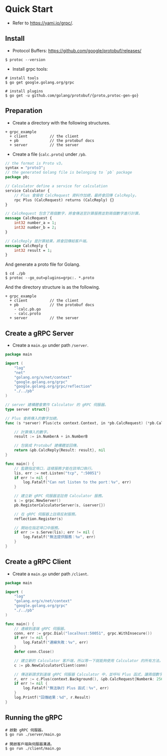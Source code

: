 # Quick Start



* Refer to https://yami.io/grpc/.



## Install 



* Protocol Buffers: https://github.com/google/protobuf/releases/

```shell
$ protoc --version
```



* Install grpc tools:

```shell
# install tools
$ go get google.golang.org/grpc

# install plugins
$ go get -u github.com/golang/protobuf/{proto,protoc-gen-go}
```



## Preparation



* Create a directory with the following structures.

```text
+ grpc_example
  + client			// the client
  + pb			    // the protobuf docs
  + server			// the server
```



* Create a file (`calc.proto`) under `/pb`.

```protobuf
// the format is Proto v3。
syntax = "proto3";  
// the generated Golang file is belonging to `pb` package
package pb;

// Calculator define a service for calculation
service Calculator {  
    // Plus 會接收 CalcRequest 資料作加總，最終會回傳 CalcReply。
    rpc Plus (CalcRequest) returns (CalcReply) {}
}

// CalcRequest 包含了兩個數字，將會傳送至計算服務並對兩個數字進行計算。
message CalcRequest {  
    int32 number_a = 1;
    int32 number_b = 2;
}

// CalcReply 是計算結果，將會回傳給客戶端。
message CalcReply {  
    int32 result = 1;
}
```

And generate a proto file for Golang.

```shell
$ cd ./pb
$ protoc --go_out=plugins=grpc:. *.proto
```

And the directory structure is as the following.

```text
+ grpc_example
  + client			// the client
  + pb			    // the protobuf docs
    - calc.pb.go
    - calc.proto
  + server			// the server
```



## Create a gRPC Server



* Create a `main.go` under path `/server`.

```go
package main

import (
    "log"
    "net"
    "golang.org/x/net/context"
    "google.golang.org/grpc"
    "google.golang.org/grpc/reflection"
    "./../pb"
)

// server 建構體會實作 Calculator 的 gRPC 伺服器。
type server struct{}

// Plus 會將傳入的數字加總。
func (s *server) Plus(ctx context.Context, in *pb.CalcRequest) (*pb.CalcReply, error) {

    // 計算傳入的數字。
    result := in.NumberA + in.NumberB

    // 包裝成 Protobuf 建構體並回傳。
    return &pb.CalcReply{Result: result}, nil
}

func main() {
    // 監聽指定埠口，這樣服務才能在該埠口執行。
    lis, err := net.Listen("tcp", ":50051")
    if err != nil {
        log.Fatalf("Can not listen to the port：%v", err)
    }

    // 建立新 gRPC 伺服器並註冊 Calculator 服務。
    s := grpc.NewServer()
    pb.RegisterCalculatorServer(s, &server{})

    // 在 gRPC 伺服器上註冊反射服務。
    reflection.Register(s)

    // 開始在指定埠口中服務。
    if err := s.Serve(lis); err != nil {
        log.Fatalf("無法提供服務：%v", err)
    }
}
```



## Create a gRPC Client



* Create a `main.go` under path `/client`.

```go
package main

import (  
    "log"
    "golang.org/x/net/context"
    "google.golang.org/grpc"
    "./../pb"
)

func main() {  
    // 連線到遠端 gRPC 伺服器。
    conn, err := grpc.Dial("localhost:50051", grpc.WithInsecure())
    if err != nil {
        log.Fatalf("連線失敗：%v", err)
    }
    defer conn.Close()

    // 建立新的 Calculator 客戶端，所以等一下就能夠使用 Calculator 的所有方法。
    c := pb.NewCalculatorClient(conn)

    // 傳送新請求到遠端 gRPC 伺服器 Calculator 中，並呼叫 Plus 函式，讓兩個數字相加。
    r, err := c.Plus(context.Background(), &pb.CalcRequest{NumberA: 256, NumberB: 128})
    if err != nil {
        log.Fatalf("無法執行 Plus 函式：%v", err)
    }
    log.Printf("回傳結果：%d", r.Result)
}
```



## Running the gRPC



```shell
# 啟動 gRPC 伺服器。
$ go run ./server/main.go  

# 開啟客戶端與伺服器溝通。
$ go run ./client/main.go  
```





